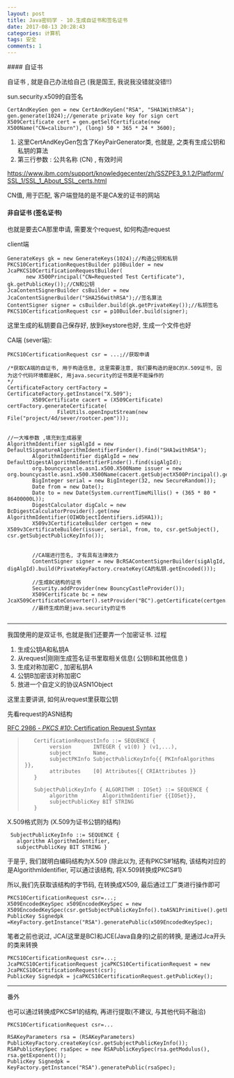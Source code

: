 ```yaml
---
layout: post
title: Java密码学 - 10.生成自证书和签名证书
date: 2017-08-13 20:28:43
categories: 计算机
tags: 安全 
comments: 1
---
```


﻿#### 自证书

自证书 , 就是自己办法给自己 (我是国王, 我说我没错就没错!!)

sun.security.x509的自签名

```
CertAndKeyGen gen = new CertAndKeyGen("RSA", "SHA1WithRSA");
gen.generate(1024);//generate private key for sign cert
X509Certificate cert = gen.getSelfCertificate(new X500Name("CN=caliburn"), (long) 50 * 365 * 24 * 3600);
```

1. 这里CertAndKeyGen包含了KeyPairGenerator类, 也就是, 之类有生成公钥和私钥的算法
2. 第三行参数 : 公共名称 (CN) , 有效时间

https://www.ibm.com/support/knowledgecenter/zh/SSZPE3_9.1.2/Platform/SSL_1/SSL_1_About_SSL_certs.html

CN值, 用于匹配, 客户端登陆的是不是CA发的证书的网站



#### 非自证书 (签名证书)

也就是要去CA那里申请,  需要发个request, 如何构造request

client端
```
GenerateKeys gk = new GenerateKeys(1024);//构造公钥和私钥
PKCS10CertificationRequestBuilder p10Builder = new JcaPKCS10CertificationRequestBuilder(
      new X500Principal("CN=Requested Test Certificate"), gk.getPublicKey());//CN和公钥
JcaContentSignerBuilder csBuilder = new JcaContentSignerBuilder("SHA256withRSA");//签名算法
ContentSigner signer = csBuilder.build(gk.getPrivateKey());//私钥签名
PKCS10CertificationRequest csr = p10Builder.build(signer);
```

这里生成的私钥要自己保存好, 放到keystore也好, 生成一个文件也好



CA端 (sever端):

```
PKCS10CertificationRequest csr = ...;//获取申请

/*获取CA端的自证书, 用于构造信息, 这里需要注意, 我们要构造的是BC的X.509证书, 因为这个代码环境都是BC, 用java.security的证书类是不能操作的
*/
CertificateFactory certFactory = CertificateFactory.getInstance("X.509");
		X509Certificate cacert = (X509Certificate) certFactory.generateCertificate(
				FileUtils.openInputStream(new File("project/4d/sever/rootcer.pem")));


//一大堆参数 ,填充到生成器里
AlgorithmIdentifier sigAlgId = new DefaultSignatureAlgorithmIdentifierFinder().find("SHA1withRSA");
		AlgorithmIdentifier digAlgId = new DefaultDigestAlgorithmIdentifierFinder().find(sigAlgId);
		org.bouncycastle.asn1.x500.X500Name issuer = new org.bouncycastle.asn1.x500.X500Name(cacert.getSubjectX500Principal().getName());
		BigInteger serial = new BigInteger(32, new SecureRandom());
		Date from = new Date();
		Date to = new Date(System.currentTimeMillis() + (365 * 80 * 86400000L));
		DigestCalculator digCalc = new BcDigestCalculatorProvider().get(new AlgorithmIdentifier(OIWObjectIdentifiers.idSHA1));
		X509v3CertificateBuilder certgen = new X509v3CertificateBuilder(issuer, serial, from, to, csr.getSubject(), csr.getSubjectPublicKeyInfo());
	
		
		//CA端进行签名, 才有具有法律效力
		ContentSigner signer = new BcRSAContentSignerBuilder(sigAlgId, digAlgId).build(PrivateKeyFactory.createKey(CA的私钥.getEncoded()));

		//生成BC结构的证书
		Security.addProvider(new BouncyCastleProvider());
		X509Certificate bc = new JcaX509CertificateConverter().setProvider("BC").getCertificate(certgen.build(signer));
		//最终生成的是java.security的证书


```

----

我国使用的是双证书, 也就是我们还要弄一个加密证书.
过程

 1. 生成公钥A和私钥A
 2. 从request|刚刚生成签名证书里取相关信息( 公钥B和其他信息 )
 3. 生成对称加密C , 加密私钥A
 4. 公钥B加密该对称加密C
 5. 放进一个自定义的协议ASN1Object

这里主要讲讲, 如何从request里获取公钥

先看request的ASN结构

[RFC 2986 - *PKCS #10*: Certification Request Syntax]( https://tools.ietf.org/html/rfc2986 )

>        CertificationRequestInfo ::= SEQUENCE {
>             version       INTEGER { v1(0) } (v1,...),
>             subject       Name,
>             subjectPKInfo SubjectPublicKeyInfo{{ PKInfoAlgorithms }},
>             attributes    [0] Attributes{{ CRIAttributes }}
>        }
>     
>        SubjectPublicKeyInfo { ALGORITHM : IOSet} ::= SEQUENCE {
>             algorithm        AlgorithmIdentifier {{IOSet}},
>             subjectPublicKey BIT STRING
>        }


X.509格式则为 (X.509为证书公钥的结构)

```
 SubjectPublicKeyInfo ::= SEQUENCE {
   algorithm AlgorithmIdentifier,
   subjectPublicKey BIT STRING }
```

于是乎, 我们就明白编码结构为X.509  (除此以为, 还有PKCS#1结构, 该结构对应的是AlgorithmIdentifier, 可以通过该结构, 将X.509转换成PKCS#1)



所以,我们先获取该结构的字节码, 在转换成X509, 最后通过工厂类进行操作即可

```
PKCS10CertificationRequest csr=...;
X509EncodedKeySpec x509EncodedKeySpec = new X509EncodedKeySpec(csr.getSubjectPublicKeyInfo().toASN1Primitive().getEncoded());
PublicKey Signedpk =KeyFactory.getInstance("RSA").generatePublic(x509EncodedKeySpec);
```

笔者之前也说过, JCA(这里是BC)和JCE(Java自身的)之前的转换, 是通过Jca开头的类来转换
```
PKCS10CertificationRequest csr=...;
JcaPKCS10CertificationRequest jcaPKCS10CertificationRequest = new JcaPKCS10CertificationRequest(csr);
PublicKey Signedpk = jcaPKCS10CertificationRequest.getPublicKey();
```

----
番外

也可以通过转换成PKCS#1的结构, 再进行提取(不建议, 与其他代码不融洽)
```
PKCS10CertificationRequest csr=...

RSAKeyParameters rsa = (RSAKeyParameters) PublicKeyFactory.createKey(csr.getSubjectPublicKeyInfo());
RSAPublicKeySpec rsaSpec = new RSAPublicKeySpec(rsa.getModulus(), rsa.getExponent());
PublicKey Signedpk = KeyFactory.getInstance("RSA").generatePublic(rsaSpec);
```